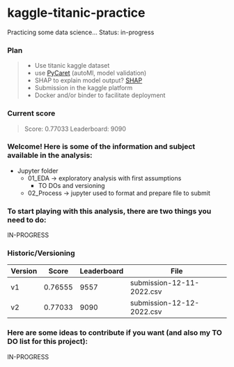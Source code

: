 # kaggle-titanic-practice
Practicing some data science...
Status: in-progress

### Plan
> - Use titanic kaggle dataset
> - use [PyCaret](https://pycaret.gitbook.io/docs/) (autoMl, model validation)
> - SHAP to explain model output? [SHAP](https://github.com/slundberg/shap)
> - Submission in the kaggle platform
> - Docker and/or binder to facilitate deployment

### Current score
> Score: 0.77033
> Leaderboard: 9090

### Welcome! Here is some of the information and subject available in the analysis:
- Jupyter folder
    - 01_EDA -> exploratory analysis with first assumptions
        - TO DOs and versioning
    - 02_Process -> jupyter used to format and prepare file to submit

### To start playing with this analysis, there are two things you need to do:
IN-PROGRESS

### Historic/Versioning
|Version|Score|Leaderboard|File|
|-------|-----|-----------|----|
|v1|0.76555|9557|submission-12-11-2022.csv|
|v2|0.77033|9090|submission-12-12-2022.csv|

### Here are some ideas to contribute if you want (and also my TO DO list for this project):
IN-PROGRESS
